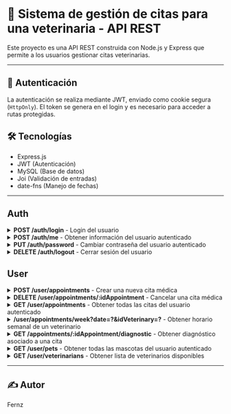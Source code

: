 
# 🐾 Sistema de gestión de citas para una veterinaria - API REST

Este proyecto es una API REST construida con Node.js y Express que permite a los usuarios gestionar citas veterinarias.

---

## 🔐 Autenticación
La autenticación se realiza mediante JWT, enviado como cookie segura (`HttpOnly`). El token se genera en el login y es necesario para acceder a rutas protegidas.

## 🛠️ Tecnologías

- Express.js
- JWT (Autenticación)
- MySQL (Base de datos)
- Joi (Validación de entradas)
- date-fns (Manejo de fechas)

---

## Auth

<details>

<summary><strong>POST /auth/login</strong> - Login del usuario</summary>

#### Parameters

Nada

#### Request body

```json
{
  "email": "usuario@example.com",
  "password": "clave123"
}
```

#### Validaciones

- email
  - Mínimo 8, máximo 100 caracteres
  - Debe ser un correo válido de dominio: gmail.com, hotmail.com, yahoo.com
  - Ejemplo válido: usuario@gmail.com
- password
  - Entre 8 y 32 caracteres
  - Debe contener al menos una letra mayúscula y dos números
  - Ejemplo válido: MiClave12

#### Response

✅ **200 OK**

```json
{
  "role": "U"
}
```

🛑 **400 Bad Request**

```json
{
  "message": "Usuario y/o contraseña inválidos."
}
```

#### Cookies

En la respuesta se incluye la cookie `accessToken` con las siguientes características:

- `httpOnly`: `true`
- `secure`: `false` (en producción debe ser `true`)
- `sameSite`: `"Strict"`
- `maxAge`: 2 horas
  
#### Notas

- Si las credenciales son válidas, se guarda una cookie llamada `accessToken` con el token JWT.
- El valor de `role` puede ser:
  - `"U"`: Usuario
  - `"V"`: Veterinario
  - `"A"`: Administrador

</details>

<details>

<summary><strong>POST /auth/me</strong> - Obtener información del usuario autenticado</summary>

#### Parameters

Nada

#### Request body

Nada

#### Response

✅ **200 OK**

```json
{
  "idUser": "3b9a4b40-5c06-11f0-a584-0a002700000f",
  "name": "Juan Pérez",
  "email": "juan@example.com",
  "role": "U"
}
```

🛑 **404 Bad Request**

```json
{
  "message": "Usuario no encontrado."
}
```

🛑 **400 Bad Request**

```json
{
  "message": "Error inesperado"
}
```

#### Notas

- El usuario debe estar autenticado. Se requiere la cookie `accessToken`.
- Este endpoint devuelve la información del usuario actualmente autenticado.

</details>

<details>

<summary><strong>PUT /auth/password</strong> - Cambiar contraseña del usuario autenticado</summary>

#### Parameters

Nada

#### Request body

```json
{
  "password": "NuevaClave123",
  "repassword": "NuevaClave123"
}
```

#### Validaciones

- La contraseña debe tener:
  - Entre 8 y 32 caracteres
  - Al menos una letra mayúscula
  - Al menos dos números
- Ambas contraseñas deben coincidir (password y repassword)

#### Response

✅ **200 OK**

```json
{
  "message": "Contraseña actualizada correctamente."
}
```

🛑 **400 Bad Request**

```json
{
  "message": "Las contraseñas no coinciden"
}
```

🛑 **400 Bad Request (otras validaciones)**

```json
{
  "message": "La contraseña debe contar con mínimo una letra mayuscula y dos números"
}
```

#### Notas

- El usuario debe estar autenticado. Se requiere la cookie `accessToken`.
- Este endpoint devuelve la información del usuario actualmente autenticado.

</details>


<details>

<summary><strong>DELETE /auth/logout</strong> - Cerrar sesión del usuario</summary>

#### Parameters

Nada

#### Request body

Nada

#### Response

✅ **200 OK**

```json
{
  "message": "Sesión terminada."
}
```

🛑 **400 Bad Request**

```json
{
  "message": "Error inesperado."
}
```
  
#### Notas

- El usuario debe estar autenticado. Se requiere la cookie `accessToken`.
- Esta ruta elimina la cookie accessToken para cerrar la sesión del usuario.
- La cookie se elimina con las mismas propiedades que fue definida (httpOnly, secure, sameSite).

</details>

## User

<details>

<summary><strong>POST /user/appointments</strong> - Crear una nueva cita médica</summary>

#### Parameters

Nada

#### Request body

```json
{
  "date": "2025-07-15",
  "startTime": "10:00",
  "reason": "Control general",
  "idVeterinary": "c0a80101-5c06-11f0-a584-0a002700000f",
  "idPet": "c0a80102-5c06-11f0-a584-0a002700000f"
}
```

#### Validaciones

- date:
  - Formato: yyyy-mm-dd
  - No puede ser anterior a la fecha actual
- startTime:
  - Formato: HH:MM (24h)
- reason:
  - Mínimo 5 y máximo 200 caracteres
  - Caracteres válidos: letras, números, tildes, signos básicos
- idVeterinary y idPet:
  - Deben tener formato UUID válido
- Reglas adicionales:
  - La fecha y hora deben estar al menos 2 horas en el futuro
  - No se puede reservar si el horario ya está ocupado
  - La mascota debe pertenecer al usuario autenticado

#### Response

✅ **200 OK**

```json
{
  "message": "Cita registrada para: 2025-07-15 de 10:00 a 11:00"
}
```

🛑 **400 Bad Request**

```json
{
  "message": "No puede reservar en una fecha pasada o con menos de 2 horas de anticipación."
}
```

🛑 **400 Bad Request (otras validaciones)**

```json
{
  "message": "Horario con el veterinario seleccionado no disponible."
}
```

🛑 **400 Bad Request (otras validaciones)**
```json
{
  "message": "Mascota o veterinario no existentes."
}
```


#### Notas

- El usuario debe estar autenticado. Se requiere la cookie `accessToken`.
- Las citas duran exactamente 1 hora.
- El estado inicial de la cita es "P" (pendiente).
- Solo puede crear citas en horarios no ocupados. 

</details>

<details>

<summary><strong>DELETE /user/appointments/:idAppointment</strong> - Cancelar una cita médica</summary>

#### Parameters

- `idAppointment` (path param): ID de la cita a cancelar

#### Request body

Nada

#### Validaciones

- La cita debe pertenecer al usuario autenticado.
- No se puede cancelar:
  - Si es el mismo día de la cita
  - Si la fecha ya pasó

#### Response

✅ **200 OK**

```json
{
  "message": "Cita cancelada con éxito."
}
```

🛑 **400 Bad Request - Mismo día de la cita**

```json
{
  "message": "No puede cancelar el mismo día de la cita."
}
```

🛑 **400 Bad Request - Fecha pasada**

```json
{
  "message": "No puede cancelar una cita de fecha pasada."
}
```

🛑 **400 Bad Request - Ya cancelada**
```json
{
  "message": "La cita ya fue cancelada previamente."
}
```

🛑 **404 Not Found**
```json
{
  "message": "Cita no encontrada o no pertenece al usuario."
}
```


#### Notas

- El usuario debe estar autenticado. Se requiere la cookie `accessToken`.
- El sistema verifica que la cita sea propiedad del usuario.
- Esta operación solo cancela la cita, no la elimina de la base de datos.

</details>

<details>

<summary><strong>GET /user/appointments</strong> - Obtener todas las citas del usuario autenticado</summary>

#### Parameters

Nada

#### Request body

Nada

#### Response

✅ **200 OK**

```json
{
  "appointments": [
    {
      "idAppointment": "a1b2c3d4-1234-5678-9012-abcdef123456",
      "date": "2025-07-15",
      "startTime": "10:00",
      "endTime": "11:00",
      "reason": "Control general",
      "state": "P",
      "idPet": "aabbccdd-eeee-ffff-aaaa-bbbbccccdddd",
      "idVeterinary": "99887766-5544-3322-1100-aabbccddeeff"
    }
    // ...
  ]
}
```

🛑 **400 Bad Request**

```json
{
  "message": "Error inesperado"
}
```

#### Notas

- El usuario debe estar autenticado. Se requiere la cookie `accessToken`.
- Devuelve todas las citas que le pertenecen al usuario autenticado, incluyendo futuras y pasadas, ordenadas desde la más antigua.
- El campo state puede tener valores como:
  - P: Pendiente
  - C: Completado
  - X: Cancelado

</details>

<details>

<summary><strong>/user/appointments/week?date=?&idVeterinary=?</strong> - Obtener horario semanal de un veterinario</summary>

#### Parameters

- `date`: Fecha de inicio de la semana (formato `yyyy-mm-dd`)
- `idVeterinary`: ID del veterinario (UUID)

#### Request body

Nada

#### Validaciones

- date:
  - Obligatorio
  - Formato: yyyy-mm-dd
  - No puede ser una fecha pasada
- idVeterinary:
  - Obligatorio
  - Debe tener formato UUID

#### Response

✅ **200 OK**

```json
{
  "weekSchedule": [
    {
      "date": "2025-07-15",
      "startTime": "10:00:00",
      "endTime": "11:00:00"
    },
    {
      "date": "2025-07-15",
      "startTime": "11:00:00",
      "endTime": "12:00:00"
    }
    // ...
  ]
}
```

🛑 **400 Bad Request - fecha o veterinario inválido o pasado**

```json
{
  "message": "La fecha es requerida."
}
```

```json
{
  "message": "La fecha no puede ser anterior a hoy"
}
```
```json
{
  "message": "El ID del veterinario debe tener formato válido."
}
```

🛑 **400 Bad Request - error general**

```json
{
  "message": "Error inesperado al obtener el horario semanal."
}
```

#### Notas

- El usuario debe estar autenticado. Se requiere la cookie `accessToken`.
- Este endpoint permite visualizar la disponibilidad semanal del veterinario desde una fecha específica.
- El sistema retorna únicamente citas pendientes y completadas `(state = 'P' || 'C')`.
- El horario está ordenado por fecha y hora de inicio.

</details>

<details>

<summary><strong>GET /appointments/:idAppointment/diagnostic</strong> - Obtener diagnóstico asociado a una cita</summary>

#### Parameters

- `idAppointment` (path param): ID de la cita para consultar el diagnóstico

#### Request body

Nada

#### Validaciones

- idAppointment:
  - Obligatorio
  - Debe tener formato UUID

#### Response

✅ **200 OK**

```json
{
  "idDiagnostic": "c5d83e2c-0c0a-4bfa-9db0-d7a3e5a0c123",
  "date": "2025-07-09",
  "description": "Inflamación moderada en oído izquierdo",
  "reason": "Revisión por molestias",
  "treatment": "Aplicar gotas otológicas cada 12 horas por 7 días",
  "idAppointment": "a1b2c3d4-1234-5678-9012-abcdef123456"
}
```

🛑 **400 Bad Request**

```json
{
  "message": "ID de la cita es requerido."
}
```

🛑 **403 Forbidden**

```json
{
  "message": "Sin autorización."
}
```

🛑 **404 Not Found – diagnóstico no registrado aún**

```json
{
  "message": "Aún no hay diagnostico para la cita."
}
```

🛑 **404 Not Found – cita no encontrada o ajena**

```json
{
  "message": "Sin autorización."
}
```

#### Notas

- El usuario debe estar autenticado. Se requiere la cookie `accessToken`.
- Esta ruta retorna el diagnóstico relacionado a una cita si:
  - La cita le pertenece al usuario autenticado.
  - La cita ya tiene diagnóstico registrado.
- Si no hay diagnóstico aún, se retorna 404 con mensaje claro.
- Esta ruta no retorna una lista, sino el primer (y único) diagnóstico de la cita.

</details>

<details>

<summary><strong>GET /user/pets</strong> - Obtener todas las mascotas del usuario autenticado</summary>

#### Parameters

Nada

#### Request body

Nada

#### Response

✅ **200 OK**

```json
{
  "pets": [
    {
      "idPet": "aabbccdd-eeee-ffff-aaaa-bbbbccccdddd",
      "name": "Max",
      "species": "Perro",
      "race": "Labrador",
      "gender": "M",
      "weight": 22.5,
      "birthday": "2021-05-10",
      "idUser": "99887766-5544-3322-1100-aabbccddeeff"
    }
    // ...
  ]
}
```

🛑 **400 Bad Request**

```json
{
  "message": "Error inesperado"
}
```

#### Notas

- El usuario debe estar autenticado. Se requiere la cookie `accessToken`.
- Este endpoint devuelve todas las mascotas que le pertenecen al usuario autenticado.
- Los resultados están ordenados alfabéticamente por el nombre de la mascota.
- El campo `gender` puede ser `'M'` (Macho) o `'H'` (Hembra).

</details>

<details>

<summary><strong>GET /user/veterinarians</strong> - Obtener lista de veterinarios disponibles</summary>

#### Parameters

Nada

#### Request body

Nada

#### Response

✅ **200 OK**

```json
{
  "veterinarians": [
    {
      "firstname": "Lucía",
      "lastname": "Mendoza",
      "gender": "H",
      "birthday": "1990-03-15",
      "email": "lucia.mendoza@gmail.com"
    },
    {
      "firstname": "Carlos",
      "lastname": "Rojas",
      "gender": "M",
      "birthday": "1985-11-22",
      "email": "carlos.rojas@hotmail.com"
    }
    // ...
  ]
}
```

🛑 **400 Bad Request**

```json
{
  "message": "Error inesperado al obtener la lista de veterinarios."
}
```

#### Notas

- El usuario debe estar autenticado. Se requiere la cookie `accessToken`.
- Este endpoint devuelve una lista con los datos públicos de todos los usuarios con rol de veterinario (`'V'`).
- Los resultados están ordenados alfabéticamente por nombre (`firstname`).
- La fecha de nacimiento (`birthday`) está en formato `yyyy-mm-dd`.

</details>

---

## ✍️ Autor

Fernz